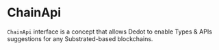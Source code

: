 # ChainApi

`ChainApi` interface is a concept that allows Dedot to enable Types & APIs suggestions for any Substrated-based blockchains.
